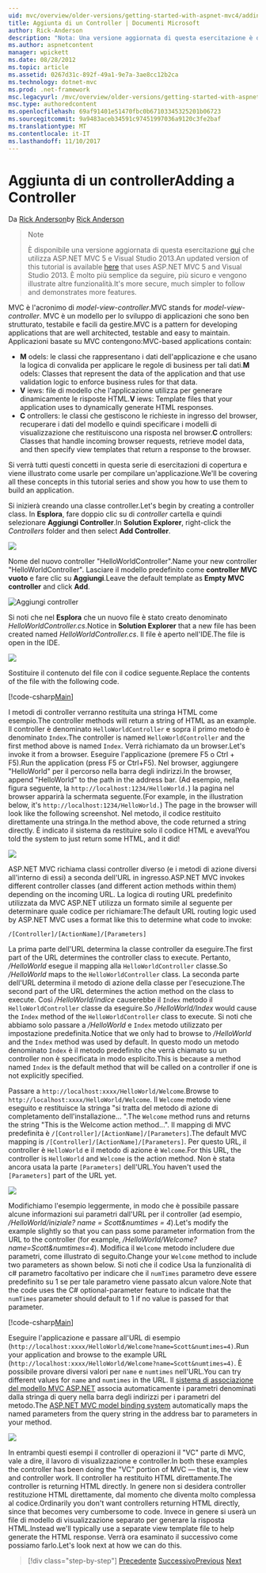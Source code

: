 ```yaml
---
uid: mvc/overview/older-versions/getting-started-with-aspnet-mvc4/adding-a-controller
title: Aggiunta di un Controller | Documenti Microsoft
author: Rick-Anderson
description: "Nota: Una versione aggiornata di questa esercitazione è disponibile qui che utilizza ASP.NET MVC 5 e Visual Studio 2013. È più sicuro, molto più semplice seguire e demo..."
ms.author: aspnetcontent
manager: wpickett
ms.date: 08/28/2012
ms.topic: article
ms.assetid: 0267d31c-892f-49a1-9e7a-3ae8cc12b2ca
ms.technology: dotnet-mvc
ms.prod: .net-framework
msc.legacyurl: /mvc/overview/older-versions/getting-started-with-aspnet-mvc4/adding-a-controller
msc.type: authoredcontent
ms.openlocfilehash: 69af91401e51470fbc0b67103345325201b06723
ms.sourcegitcommit: 9a9483aceb34591c97451997036a9120c3fe2baf
ms.translationtype: MT
ms.contentlocale: it-IT
ms.lasthandoff: 11/10/2017
---
```

<a name="adding-a-controller"></a><span data-ttu-id="b5819-104">Aggiunta di un controller</span><span class="sxs-lookup"><span data-stu-id="b5819-104">Adding a Controller</span></span>
====================
<span data-ttu-id="b5819-105">Da [Rick Anderson](https://github.com/Rick-Anderson)</span><span class="sxs-lookup"><span data-stu-id="b5819-105">by [Rick Anderson](https://github.com/Rick-Anderson)</span></span>

> > [!NOTE]
> > <span data-ttu-id="b5819-106">È disponibile una versione aggiornata di questa esercitazione [qui](../../getting-started/introduction/getting-started.md) che utilizza ASP.NET MVC 5 e Visual Studio 2013.</span><span class="sxs-lookup"><span data-stu-id="b5819-106">An updated version of this tutorial is available [here](../../getting-started/introduction/getting-started.md) that uses ASP.NET MVC 5 and Visual Studio 2013.</span></span> <span data-ttu-id="b5819-107">È molto più semplice da seguire, più sicuro e vengono illustrate altre funzionalità.</span><span class="sxs-lookup"><span data-stu-id="b5819-107">It's more secure, much simpler to follow and demonstrates more features.</span></span>


<span data-ttu-id="b5819-108">MVC è l'acronimo di *model-view-controller*.</span><span class="sxs-lookup"><span data-stu-id="b5819-108">MVC stands for *model-view-controller*.</span></span> <span data-ttu-id="b5819-109">MVC è un modello per lo sviluppo di applicazioni che sono ben strutturato, testabile e facili da gestire.</span><span class="sxs-lookup"><span data-stu-id="b5819-109">MVC is a pattern for developing applications that are well architected, testable and easy to maintain.</span></span> <span data-ttu-id="b5819-110">Applicazioni basate su MVC contengono:</span><span class="sxs-lookup"><span data-stu-id="b5819-110">MVC-based applications contain:</span></span>

- <span data-ttu-id="b5819-111">**M** odels: le classi che rappresentano i dati dell'applicazione e che usano la logica di convalida per applicare le regole di business per tali dati.</span><span class="sxs-lookup"><span data-stu-id="b5819-111">**M** odels: Classes that represent the data of the application and that use validation logic to enforce business rules for that data.</span></span>
- <span data-ttu-id="b5819-112">**V** iews: file di modello che l'applicazione utilizza per generare dinamicamente le risposte HTML.</span><span class="sxs-lookup"><span data-stu-id="b5819-112">**V** iews: Template files that your application uses to dynamically generate HTML responses.</span></span>
- <span data-ttu-id="b5819-113">**C** ontrollers: le classi che gestiscono le richieste in ingresso del browser, recuperare i dati del modello e quindi specificare i modelli di visualizzazione che restituiscono una risposta nel browser.</span><span class="sxs-lookup"><span data-stu-id="b5819-113">**C** ontrollers: Classes that handle incoming browser requests, retrieve model data, and then specify view templates that return a response to the browser.</span></span>

<span data-ttu-id="b5819-114">Si verrà tutti questi concetti in questa serie di esercitazioni di copertura e viene illustrato come usarle per compilare un'applicazione.</span><span class="sxs-lookup"><span data-stu-id="b5819-114">We'll be covering all these concepts in this tutorial series and show you how to use them to build an application.</span></span>

<span data-ttu-id="b5819-115">Si inizierà creando una classe controller.</span><span class="sxs-lookup"><span data-stu-id="b5819-115">Let's begin by creating a controller class.</span></span> <span data-ttu-id="b5819-116">In **Esplora**, fare doppio clic su di *controller* cartella e quindi selezionare **Aggiungi Controller**.</span><span class="sxs-lookup"><span data-stu-id="b5819-116">In **Solution Explorer**, right-click the *Controllers* folder and then select **Add Controller**.</span></span>

![](adding-a-controller/_static/image1.png)

<span data-ttu-id="b5819-117">Nome del nuovo controller &quot;HelloWorldController&quot;.</span><span class="sxs-lookup"><span data-stu-id="b5819-117">Name your new controller &quot;HelloWorldController&quot;.</span></span> <span data-ttu-id="b5819-118">Lasciare il modello predefinito come **controller MVC vuoto** e fare clic su **Aggiungi**.</span><span class="sxs-lookup"><span data-stu-id="b5819-118">Leave the default template as **Empty MVC controller** and click **Add**.</span></span>

![Aggiungi controller](adding-a-controller/_static/image2.png)

<span data-ttu-id="b5819-120">Si noti che nel **Esplora** che un nuovo file è stato creato denominato *HelloWorldController.cs*.</span><span class="sxs-lookup"><span data-stu-id="b5819-120">Notice in **Solution Explorer** that a new file has been created named *HelloWorldController.cs*.</span></span> <span data-ttu-id="b5819-121">Il file è aperto nell'IDE.</span><span class="sxs-lookup"><span data-stu-id="b5819-121">The file is open in the IDE.</span></span>

![](adding-a-controller/_static/image3.png)

<span data-ttu-id="b5819-122">Sostituire il contenuto del file con il codice seguente.</span><span class="sxs-lookup"><span data-stu-id="b5819-122">Replace the contents of the file with the following code.</span></span>

[!code-csharp[Main](adding-a-controller/samples/sample1.cs)]

<span data-ttu-id="b5819-123">I metodi di controller verranno restituita una stringa HTML come esempio.</span><span class="sxs-lookup"><span data-stu-id="b5819-123">The controller methods will return a string of HTML as an example.</span></span> <span data-ttu-id="b5819-124">Il controller è denominato `HelloWorldController` e sopra il primo metodo è denominato `Index`.</span><span class="sxs-lookup"><span data-stu-id="b5819-124">The controller is named `HelloWorldController` and the first method above is named `Index`.</span></span> <span data-ttu-id="b5819-125">Verrà richiamato da un browser.</span><span class="sxs-lookup"><span data-stu-id="b5819-125">Let's invoke it from a browser.</span></span> <span data-ttu-id="b5819-126">Eseguire l'applicazione (premere F5 o Ctrl + F5).</span><span class="sxs-lookup"><span data-stu-id="b5819-126">Run the application (press F5 or Ctrl+F5).</span></span> <span data-ttu-id="b5819-127">Nel browser, aggiungere &quot;HelloWorld&quot; per il percorso nella barra degli indirizzi.</span><span class="sxs-lookup"><span data-stu-id="b5819-127">In the browser, append &quot;HelloWorld&quot; to the path in the address bar.</span></span> <span data-ttu-id="b5819-128">(Ad esempio, nella figura seguente, la `http://localhost:1234/HelloWorld.`) la pagina nel browser apparirà la schermata seguente.</span><span class="sxs-lookup"><span data-stu-id="b5819-128">(For example, in the illustration below, it's `http://localhost:1234/HelloWorld.`) The page in the browser will look like the following screenshot.</span></span> <span data-ttu-id="b5819-129">Nel metodo, il codice restituito direttamente una stringa.</span><span class="sxs-lookup"><span data-stu-id="b5819-129">In the method above, the code returned a string directly.</span></span> <span data-ttu-id="b5819-130">È indicato il sistema da restituire solo il codice HTML e aveva!</span><span class="sxs-lookup"><span data-stu-id="b5819-130">You told the system to just return some HTML, and it did!</span></span>

![](adding-a-controller/_static/image4.png)

<span data-ttu-id="b5819-131">ASP.NET MVC richiama classi controller diverso (e i metodi di azione diversi all'interno di essi) a seconda dell'URL in ingresso.</span><span class="sxs-lookup"><span data-stu-id="b5819-131">ASP.NET MVC invokes different controller classes (and different action methods within them) depending on the incoming URL.</span></span> <span data-ttu-id="b5819-132">La logica di routing URL predefinito utilizzata da MVC ASP.NET utilizza un formato simile al seguente per determinare quale codice per richiamare:</span><span class="sxs-lookup"><span data-stu-id="b5819-132">The default URL routing logic used by ASP.NET MVC uses a format like this to determine what code to invoke:</span></span>

`/[Controller]/[ActionName]/[Parameters]`

<span data-ttu-id="b5819-133">La prima parte dell'URL determina la classe controller da eseguire.</span><span class="sxs-lookup"><span data-stu-id="b5819-133">The first part of the URL determines the controller class to execute.</span></span> <span data-ttu-id="b5819-134">Pertanto, */HelloWorld* esegue il mapping alla `HelloWorldController` classe.</span><span class="sxs-lookup"><span data-stu-id="b5819-134">So */HelloWorld* maps to the `HelloWorldController` class.</span></span> <span data-ttu-id="b5819-135">La seconda parte dell'URL determina il metodo di azione della classe per l'esecuzione.</span><span class="sxs-lookup"><span data-stu-id="b5819-135">The second part of the URL determines the action method on the class to execute.</span></span> <span data-ttu-id="b5819-136">Così */HelloWorld/indice* causerebbe il `Index` metodo il `HelloWorldController` classe da eseguire.</span><span class="sxs-lookup"><span data-stu-id="b5819-136">So */HelloWorld/Index* would cause the `Index` method of the `HelloWorldController` class to execute.</span></span> <span data-ttu-id="b5819-137">Si noti che abbiamo solo passare a */HelloWorld* e `Index` metodo utilizzato per impostazione predefinita.</span><span class="sxs-lookup"><span data-stu-id="b5819-137">Notice that we only had to browse to */HelloWorld* and the `Index` method was used by default.</span></span> <span data-ttu-id="b5819-138">In questo modo un metodo denominato `Index` è il metodo predefinito che verrà chiamato su un controller non è specificata in modo esplicito.</span><span class="sxs-lookup"><span data-stu-id="b5819-138">This is because a method named `Index` is the default method that will be called on a controller if one is not explicitly specified.</span></span>

<span data-ttu-id="b5819-139">Passare a `http://localhost:xxxx/HelloWorld/Welcome`.</span><span class="sxs-lookup"><span data-stu-id="b5819-139">Browse to `http://localhost:xxxx/HelloWorld/Welcome`.</span></span> <span data-ttu-id="b5819-140">Il `Welcome` metodo viene eseguito e restituisce la stringa &quot;si tratta del metodo di azione di completamento dell'installazione... &quot;.</span><span class="sxs-lookup"><span data-stu-id="b5819-140">The `Welcome` method runs and returns the string &quot;This is the Welcome action method...&quot;.</span></span> <span data-ttu-id="b5819-141">Il mapping di MVC predefinita è `/[Controller]/[ActionName]/[Parameters]`.</span><span class="sxs-lookup"><span data-stu-id="b5819-141">The default MVC mapping is `/[Controller]/[ActionName]/[Parameters]`.</span></span> <span data-ttu-id="b5819-142">Per questo URL, il controller è `HelloWorld` e il metodo di azione è `Welcome`.</span><span class="sxs-lookup"><span data-stu-id="b5819-142">For this URL, the controller is `HelloWorld` and `Welcome` is the action method.</span></span> <span data-ttu-id="b5819-143">Non è stata ancora usata la parte `[Parameters]` dell'URL.</span><span class="sxs-lookup"><span data-stu-id="b5819-143">You haven't used the `[Parameters]` part of the URL yet.</span></span>

![](adding-a-controller/_static/image5.png)

<span data-ttu-id="b5819-144">Modifichiamo l'esempio leggermente, in modo che è possibile passare alcune informazioni sui parametri dall'URL per il controller (ad esempio, */HelloWorld/iniziale? name = Scott&amp;numtimes = 4*).</span><span class="sxs-lookup"><span data-stu-id="b5819-144">Let's modify the example slightly so that you can pass some parameter information from the URL to the controller (for example, */HelloWorld/Welcome?name=Scott&amp;numtimes=4*).</span></span> <span data-ttu-id="b5819-145">Modifica il `Welcome` metodo includere due parametri, come illustrato di seguito.</span><span class="sxs-lookup"><span data-stu-id="b5819-145">Change your `Welcome` method to include two parameters as shown below.</span></span> <span data-ttu-id="b5819-146">Si noti che il codice Usa la funzionalità di c# parametro facoltativo per indicare che il `numTimes` parametro deve essere predefinito su 1 se per tale parametro viene passato alcun valore.</span><span class="sxs-lookup"><span data-stu-id="b5819-146">Note that the code uses the C# optional-parameter feature to indicate that the `numTimes` parameter should default to 1 if no value is passed for that parameter.</span></span>

[!code-csharp[Main](adding-a-controller/samples/sample2.cs)]

<span data-ttu-id="b5819-147">Eseguire l'applicazione e passare all'URL di esempio (`http://localhost:xxxx/HelloWorld/Welcome?name=Scott&numtimes=4)`.</span><span class="sxs-lookup"><span data-stu-id="b5819-147">Run your application and browse to the example URL (`http://localhost:xxxx/HelloWorld/Welcome?name=Scott&numtimes=4)`.</span></span> <span data-ttu-id="b5819-148">È possibile provare diversi valori per `name` e `numtimes` nell'URL.</span><span class="sxs-lookup"><span data-stu-id="b5819-148">You can try different values for `name` and `numtimes` in the URL.</span></span> <span data-ttu-id="b5819-149">Il [sistema di associazione del modello MVC ASP.NET](http://odetocode.com/Blogs/scott/archive/2009/04/27/6-tips-for-asp-net-mvc-model-binding.aspx) associa automaticamente i parametri denominati dalla stringa di query nella barra degli indirizzi per i parametri del metodo.</span><span class="sxs-lookup"><span data-stu-id="b5819-149">The [ASP.NET MVC model binding system](http://odetocode.com/Blogs/scott/archive/2009/04/27/6-tips-for-asp-net-mvc-model-binding.aspx) automatically maps the named parameters from the query string in the address bar to parameters in your method.</span></span>

![](adding-a-controller/_static/image6.png)

<span data-ttu-id="b5819-150">In entrambi questi esempi il controller di operazioni il &quot;VC&quot; parte di MVC, vale a dire, il lavoro di visualizzazione e controller.</span><span class="sxs-lookup"><span data-stu-id="b5819-150">In both these examples the controller has been doing the &quot;VC&quot; portion of MVC — that is, the view and controller work.</span></span> <span data-ttu-id="b5819-151">Il controller ha restituito HTML direttamente.</span><span class="sxs-lookup"><span data-stu-id="b5819-151">The controller is returning HTML directly.</span></span> <span data-ttu-id="b5819-152">In genere non si desidera controller restituzione HTML direttamente, dal momento che diventa molto complessa al codice.</span><span class="sxs-lookup"><span data-stu-id="b5819-152">Ordinarily you don't want controllers returning HTML directly, since that becomes very cumbersome to code.</span></span> <span data-ttu-id="b5819-153">Invece in genere si userà un file di modello di visualizzazione separato per generare la risposta HTML.</span><span class="sxs-lookup"><span data-stu-id="b5819-153">Instead we'll typically use a separate view template file to help generate the HTML response.</span></span> <span data-ttu-id="b5819-154">Verrà ora esaminato il successivo come possiamo farlo.</span><span class="sxs-lookup"><span data-stu-id="b5819-154">Let's look next at how we can do this.</span></span>

>[!div class="step-by-step"]
<span data-ttu-id="b5819-155">[Precedente](intro-to-aspnet-mvc-4.md)
[Successivo](adding-a-view.md)</span><span class="sxs-lookup"><span data-stu-id="b5819-155">[Previous](intro-to-aspnet-mvc-4.md)
[Next](adding-a-view.md)</span></span>

